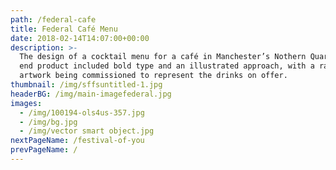 ```yaml
---
path: /federal-cafe
title: Federal Café Menu
date: 2018-02-14T14:07:00+00:00
description: >-
  The design of a cocktail menu for a café in Manchester’s Nothern Quarter. The
  end product included bold type and an illustrated approach, with a range of
  artwork being commissioned to represent the drinks on offer.
thumbnail: /img/sffsuntitled-1.jpg
headerBG: /img/main-imagefederal.jpg
images:
  - /img/100194-ols4us-357.jpg
  - /img/bg.jpg
  - /img/vector smart object.jpg
nextPageName: /festival-of-you
prevPageName: /
---
```


